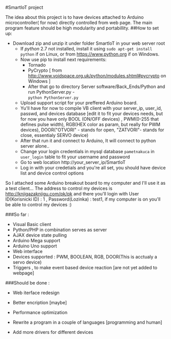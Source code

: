 #SmartIoT project

The idea about this project is to have devices attached to Arduino microcontroller( for now) directly controlled from web page.
The main program feature should be high modularity and portabillity.
##How to set up:
   - Download zip and unzip it under folder SmartIoT in your web server root
     - If *python* 2.7 not installed, install it using ```sudo apt-get install python``` if on Linux, or from https://www.python.org if on Windows.
     - Now use pip to install next requirements:
          - Tornado
          - PyCrypto [ from http://www.voidspace.org.uk/python/modules.shtml#pycrypto on Windows ]
          - After that go to directory Server software/Back_Ends/Python and run PythonServer.py - <br> ```python PythonServer.py```
     - Upload support script for your preffered Arduino board.
     - Yu'll have for now to compile VB client with your server_ip, user_id, passwd, and devices database [edit it to fit your devices needs, but for now you have only BOOL (ON/OFF devices) , PWM(0-255 that defines pulse width), RGB(HEX color as param, but really for PWM devices), DOOR("OTVORI" - stands for open, "ZATVORI"- stands for close, essentialy SERVO device)
     - After that run it and connect to Arduino, It will connect to python server alone..
     - Change your login credentials in mysql database  ```pametnakuca``` in ```user_login``` table to fit your username and password
     - Go to web location http://your_server_ip/SmartIoT
     - Log in with your credetials and you're all set, you should have device list and device control options


So I attached some Arduino breakout board to my computer and I'll use it as a test client... The address to control my devices
is http://knjigazaknjigu.com/pk/pk and there you'll login with User ID(Korisnicki ID) : 1 , Password(Lozinka) : test1, if my computer
is on you'll be able to control my devices :)


###So far :
- Visual Basic client 
- Python/PHP in combination serves as server
- AJAX device state pulling
- Arduino Mega support
- Arduino Uno support 
- Web interface
- Devices supported : PWM, BOOLEAN, RGB, DOOR(This is acctualy a servo device)
- Triggers , to make event based device reaction [are not yet added to webpage]


###Should be done : 
- Web iterface redesign
- Better encription [maybe]
- Performance optimization
- Rewrite a program in a couple of languages [programming and human]

- Add more drivers for different devices
